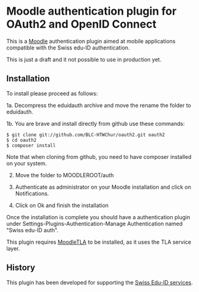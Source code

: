 Moodle authentication plugin for OAuth2 and OpenID Connect
=========================================================================

This is a [Moodle](http://moodle.org) authentication plugin aimed at mobile
applications compatible with the Swiss edu-ID authentication.

This is just a draft and it not possible to use in production yet.

Installation
------------

To install please proceed as follows:

 1a. Decompress the eduidauth archive and move the rename the folder to eduidauth.

 1b. You are brave and install directly from github use these commands: 

 ```
 $ git clone git://github.com/BLC-HTWChur/oauth2.git oauth2
 $ cd oauth2
 $ composer install
 ```

Note that when cloning from github, you need to have composer installed on your
system.

 2. Move the folder to MOODLEROOT/auth

 4. Authenticate as administrator on your Moodle installation and click on Notifications.

 5. Click on Ok and finish the installation

Once the installation is complete you should have a authentication plugin under
Settings-Plugins-Authentication-Manage Authentication named "Swiss edu-ID auth".

This plugin requires [MoodleTLA](https://github.com/phish108/moodle_tla) to be installed, as it uses the TLA service layer.

History
-------

This plugin has been developed for supporting the [Swiss Edu-ID services](http://eduid.ch).
